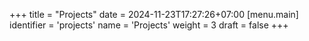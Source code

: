 +++
title = "Projects"
date = 2024-11-23T17:27:26+07:00
[menu.main]
identifier = 'projects'
name = 'Projects'
weight = 3
draft = false
+++



